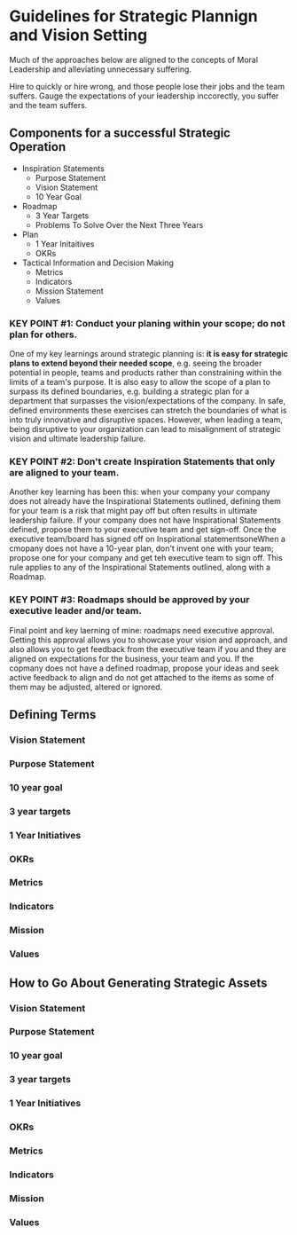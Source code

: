 # Guidelines for Strategic Plannign and Vision Setting

Much of the approaches below are aligned to the concepts of Moral Leadership and alleviating unnecessary suffering. 

Hire to quickly or hire wrong, and those people lose their jobs and the team suffers. Gauge the expectations of your leadership inccorectly, you suffer and the team suffers. 

## Components for a successful Strategic Operation

* Inspiration Statements
	* Purpose Statement
	* Vision Statement
	* 10 Year Goal
* Roadmap
	* 3 Year Targets
	* Problems To Solve Over the Next Three Years
* Plan
	* 1 Year Initaitives
	* OKRs
* Tactical Information and Decision Making
	* Metrics
	* Indicators
	* Mission Statement
	* Values

### KEY POINT #1: Conduct your planing within your scope; do not plan for others.

One of my key learnings around strategic planning is: **it is easy for strategic plans to extend beyond their needed scope**, e.g. seeing the broader potential in people, teams and products rather than constraining within the limits of a team's purpose. It is also easy to allow the scope of a plan to surpass its defined boundaries, e.g. building a strategic plan for a department that surpasses the vision/expectations of the company. In safe, defined environments these exercises can stretch the boundaries of what is into truly innovative and disruptive spaces. However, when leading a team, being disruptive to your organization can lead to misalignment of strategic vision and ultimate leadership failure. 

### KEY POINT #2: Don't create Inspiration Statements that only are aligned to your team.

Another key learning has been this: when your company your company does not already have the Inspirational Statements outlined, defining them for your team is a risk that might pay off but often results in ultimate leadership failure. If your company does not have Inspirational Statements defined, propose them to your executive team and get sign-off. Once the executive team/board has signed off on Inspirational statementsoneWhen a cmopany does not have a 10-year plan, don't invent one with your team; propose one for your company and get teh executive team to sign off. This rule applies to any of the Inspirational Statements outlined, along with a Roadmap. 

### KEY POINT #3: Roadmaps should be approved by your executive leader and/or team.

Final point and key laerning of mine: roadmaps need executive approval. Getting this approval allows you to showcase your vision and approach, and also allows you to get feedback from the executive team if you and they are aligned on expectations for the business, your team and you. If the copmany does not have a defined roadmap, propose your ideas and seek active feedback to align and do not get attached to the items as some of them may be adjusted, altered or ignored.

## Defining Terms
### Vision Statement
### Purpose Statement
### 10 year goal
### 3 year targets
### 1 Year Initiatives
### OKRs
### Metrics
### Indicators
### Mission
### Values

## How to Go About Generating Strategic Assets
### Vision Statement
### Purpose Statement
### 10 year goal
### 3 year targets
### 1 Year Initiatives
### OKRs
### Metrics
### Indicators
### Mission
### Values